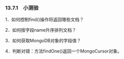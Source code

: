 ### 13.7.1　小测验

1．如何控制find()操作将返回哪些文档？

2．如何按字段name升序排列文档？

3．如何获取MongoDB对象的字段值？

4．判断对错：方法findOne()返回一个MongoCursor对象。

